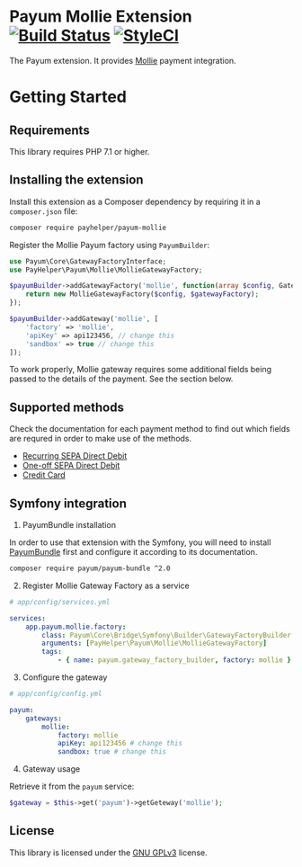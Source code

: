 # Payum Mollie Extension [![Build Status](https://travis-ci.org/PayHelper/payum-mollie.svg?branch=master)](https://travis-ci.org/PayHelper/payum-mollie) [![StyleCI](https://styleci.io/repos/101880694/shield?branch=master)](https://styleci.io/repos/101880694)

The Payum extension. It provides [Mollie](https://www.mollie.com/en/) payment integration.

Getting Started
===============

Requirements
----------------

This library requires PHP 7.1 or higher.

Installing the extension
------------------------

Install this extension as a Composer dependency by requiring it in a `composer.json` file:

```bash
composer require payhelper/payum-mollie
```

Register the Mollie Payum factory using `PayumBuilder`:

```php
use Payum\Core\GatewayFactoryInterface;
use PayHelper\Payum\Mollie\MollieGatewayFactory;

$payumBuilder->addGatewayFactory('mollie', function(array $config, GatewayFactoryInterface $gatewayFactory) {
    return new MollieGatewayFactory($config, $gatewayFactory);
});

$payumBuilder->addGateway('mollie', [
    'factory' => 'mollie',
    'apiKey' => api123456, // change this
    'sandbox' => true // change this
]);
``` 

To work properly, Mollie gateway requires some additional fields being passed to the details of the payment. See the section below.

Supported methods
-----------------

Check the documentation for each payment method to find out which fields are requred in order to make use of the methods.

- [Recurring SEPA Direct Debit](Resources/doc/sepa_direct_debit.md)
- [One-off SEPA Direct Debit](Resources/doc/oneoff_sepa_direct_debit.md)
- [Credit Card](Resources/doc/credit_card.md)

Symfony integration
-------------------

1. PayumBundle installation

In order to use that extension with the Symfony, you will need to install [PayumBundle](https://github.com/Payum/PayumBundle) first and configure it according to its documentation.

```bash
composer require payum/payum-bundle ^2.0
```

2. Register Mollie Gateway Factory as a service

```yaml
# app/config/services.yml

services:
    app.payum.mollie.factory:
        class: Payum\Core\Bridge\Symfony\Builder\GatewayFactoryBuilder
        arguments: [PayHelper\Payum\Mollie\MollieGatewayFactory]
        tags:
            - { name: payum.gateway_factory_builder, factory: mollie }
```

3. Configure the gateway

```yaml
# app/config/config.yml

payum:
    gateways:
        mollie:
            factory: mollie
            apiKey: api123456 # change this
            sandbox: true # change this
```

4. Gateway usage

Retrieve it from the `payum` service:

```php
$gateway = $this->get('payum')->getGeteway('mollie');
```

License
-------
This library is licensed under the [GNU GPLv3](LICENSE) license.
